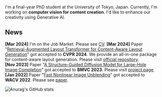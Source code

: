 I'm a final-year PhD student at the University of Tokyo, Japan. Currently, I'm working on **computer vision for content creation**. I'd like to enhance our creativity using Generative AI.

## News
**[Mar 2024]** I'm on the Job Market. Please see [CV](https://drive.google.com/file/d/1UO7Fd857VLzScBxP77vPq4G7ReQtb_Xz/view).
**[Mar 2024]** Paper "[Retrieval-Augmented Layout Transformer for Content-Aware Layout Generation](https://arxiv.org/abs/2311.13602)" got accepted to **CVPR 2024**. We provide an all-in-one package for content-aware layout generation. Please visit [official repository](https://github.com/CyberAgentAILab/RALF).  
**[Nov 2023]** Paper "[A Structure-Guided Diffusion Model for Large-Hole Image Completion](https://arxiv.org/abs/2211.10437)" got accepted to **BMVC 2023**. Please visit [project page](https://udonda.github.io/Structure_Guided_Diffusion_Model/).  
**[Jan 2022]** Paper "[Fast Nonlinear Image Unblending](https://openaccess.thecvf.com/content/WACV2022/papers/Horita_Fast_Nonlinear_Image_Unblending_WACV_2022_paper.pdf)" got accepted to **WACV 2022**. Please see [paper](https://openaccess.thecvf.com/content/WACV2022/papers/Horita_Fast_Nonlinear_Image_Unblending_WACV_2022_paper.pdf).


![Anurag's GitHub stats](https://github-readme-stats.vercel.app/api?username=UdonDa&count_private=true&bg_color=30,e96443,904e95&title_color=fff&text_color=fff)

<!--
**UdonDa/UdonDa** is a ✨ _special_ ✨ repository because its `README.md` (this file) appears on your GitHub profile.

Here are some ideas to get you started:

- 🔭 I’m currently working on ...
- 🌱 I’m currently learning ...
- 👯 I’m looking to collaborate on ...
- 🤔 I’m looking for help with ...
- 💬 Ask me about ...
- 📫 How to reach me: ...
- 😄 Pronouns: ...
- ⚡ Fun fact: ...
-->
